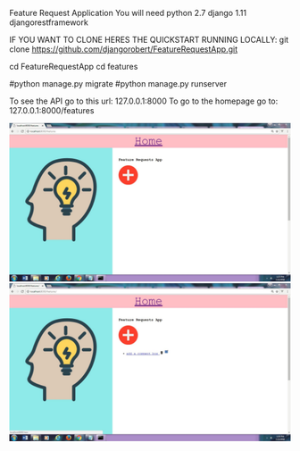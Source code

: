 Feature Request Application
You will need python 2.7 
django 1.11
djangorestframework

IF YOU WANT TO CLONE HERES THE QUICKSTART
RUNNING LOCALLY: git clone https://github.com/djangorobert/FeatureRequestApp.git

cd FeatureRequestApp
cd features


#python manage.py migrate 
#python manage.py runserver

To see the API go to this url: 127.0.0.1:8000
To go to the homepage go to: 127.0.0.1:8000/features


![Alt text](/Features/Feautures/static/css/featurerequestsnap.JPG?raw=true)
![Alt text](/Features/Feautures/static/css/featurerequestsnap2.JPG?raw=true)


